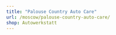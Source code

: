 ```yaml
---
title: "Palouse Country Auto Care"
url: /moscow/palouse-country-auto-care/
shop: Autowerkstatt
---
```

